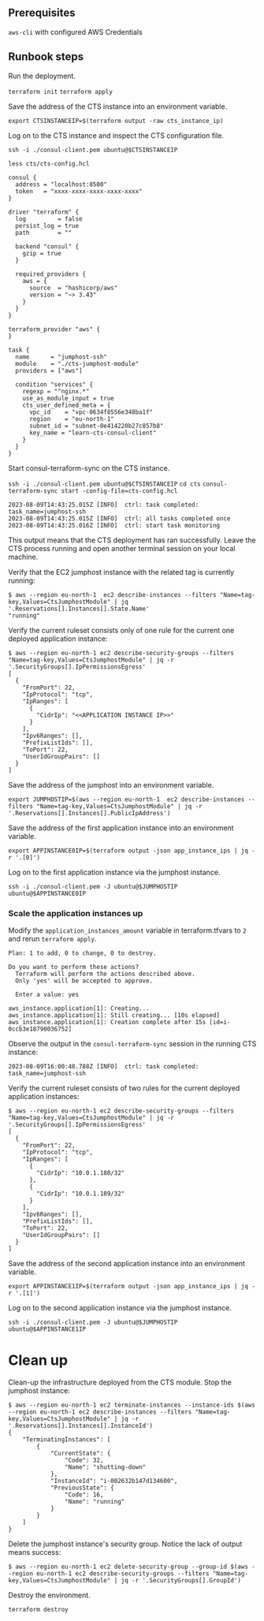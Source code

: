 ## Prerequisites

`aws-cli` with configured AWS Credentials

## Runbook steps

Run the deployment.

`terraform init`
`terraform apply`

Save the address of the CTS instance into an environment variable.

```
export CTSINSTANCEIP=$(terraform output -raw cts_instance_ip)
```

Log on to the CTS instance and inspect the CTS configuration file.

`ssh -i ./consul-client.pem ubuntu@$CTSINSTANCEIP`

`less cts/cts-config.hcl`

``` filename=cts-config.hcl
consul {
  address = "localhost:8500"
  token   = "xxxx-xxxx-xxxx-xxxx-xxxx"
}

driver "terraform" {
  log         = false
  persist_log = true
  path        = ""

  backend "consul" {
    gzip = true
  }

  required_providers {
    aws = {
      source  = "hashicorp/aws"
      version = "~> 3.43"
    }
  }
}

terraform_provider "aws" {
}

task {
  name      = "jumphost-ssh"
  module    = "./cts-jumphost-module"
  providers = ["aws"]

  condition "services" {
    regexp = "^nginx.*"
    use_as_module_input = true
    cts_user_defined_meta = {
      vpc_id    = "vpc-0634f8556e348ba1f"
      region    = "eu-north-1"
      subnet_id = "subnet-0e414220b27c857b8"
      key_name = "learn-cts-consul-client"
    }
  }
}
```

Start consul-terraform-sync on the CTS instance.

`ssh -i ./consul-client.pem ubuntu@$CTSINSTANCEIP`
`cd cts`
`consul-terraform-sync start -config-file=cts-config.hcl`

```
2023-08-09T14:43:25.015Z [INFO]  ctrl: task completed: task_name=jumphost-ssh
2023-08-09T14:43:25.015Z [INFO]  ctrl: all tasks completed once
2023-08-09T14:43:25.016Z [INFO]  ctrl: start task monitoring
```

This output means that the CTS deployment has ran successfully. Leave the CTS process running and open another terminal session on your local machine.

Verify that the EC2 jumphost instance with the related tag is currently running:

```
$ aws --region eu-north-1  ec2 describe-instances --filters "Name=tag-key,Values=CtsJumphostModule" | jq '.Reservations[].Instances[].State.Name'
"running"
```

Verify the current ruleset consists only of one rule for the current one deployed application instance:

```
$ aws --region eu-north-1 ec2 describe-security-groups --filters "Name=tag-key,Values=CtsJumphostModule" | jq -r '.SecurityGroups[].IpPermissionsEgress'
[
  {
    "FromPort": 22,
    "IpProtocol": "tcp",
    "IpRanges": [
      {
        "CidrIp": "<<APPLICATION INSTANCE IP>>"
      }
    ],
    "Ipv6Ranges": [],
    "PrefixListIds": [],
    "ToPort": 22,
    "UserIdGroupPairs": []
  }
]
```

Save the address of the jumphost into an environment variable.

```
export JUMPHOSTIP=$(aws --region eu-north-1  ec2 describe-instances --filters "Name=tag-key,Values=CtsJumphostModule" | jq -r '.Reservations[].Instances[].PublicIpAddress')
```

Save the address of the first application instance into an environment variable.

```
export APPINSTANCE0IP=$(terraform output -json app_instance_ips | jq -r '.[0]')
```

Log on to the first application instance via the jumphost instance.

```
ssh -i ./consul-client.pem -J ubuntu@$JUMPHOSTIP ubuntu@$APPINSTANCE0IP
```

### Scale the application instances up

Modify the `application_instances_amount` variable in terraform.tfvars to `2` and rerun `terraform apply`. 

```
Plan: 1 to add, 0 to change, 0 to destroy.

Do you want to perform these actions?
  Terraform will perform the actions described above.
  Only 'yes' will be accepted to approve.

  Enter a value: yes

aws_instance.application[1]: Creating...
aws_instance.application[1]: Still creating... [10s elapsed]
aws_instance.application[1]: Creation complete after 15s [id=i-0ccb3e18790036752]
```

Observe the output in the `consul-terraform-sync` session in the running CTS instance:

```
2023-08-09T16:00:48.788Z [INFO]  ctrl: task completed: task_name=jumphost-ssh
```

Verify the current ruleset consists of two rules for the current deployed application instances:

```
$ aws --region eu-north-1 ec2 describe-security-groups --filters "Name=tag-key,Values=CtsJumphostModule" | jq -r '.SecurityGroups[].IpPermissionsEgress'
[
  {
    "FromPort": 22,
    "IpProtocol": "tcp",
    "IpRanges": [
      {
        "CidrIp": "10.0.1.180/32"
      },
      {
        "CidrIp": "10.0.1.189/32"
      }
    ],
    "Ipv6Ranges": [],
    "PrefixListIds": [],
    "ToPort": 22,
    "UserIdGroupPairs": []
  }
]
```

Save the address of the second application instance into an environment variable.

```
export APPINSTANCE1IP=$(terraform output -json app_instance_ips | jq -r '.[1]')
```

Log on to the second application instance via the jumphost instance.

```
ssh -i ./consul-client.pem -J ubuntu@$JUMPHOSTIP ubuntu@$APPINSTANCE1IP
```


# Clean up
Clean-up the infrastructure deployed from the CTS module. Stop the jumphost instance:

```
$ aws --region eu-north-1 ec2 terminate-instances --instance-ids $(aws --region eu-north-1 ec2 describe-instances --filters "Name=tag-key,Values=CtsJumphostModule" | jq -r '.Reservations[].Instances[].InstanceId')
{
    "TerminatingInstances": [
        {
            "CurrentState": {
                "Code": 32,
                "Name": "shutting-down"
            },
            "InstanceId": "i-002632b147d134600",
            "PreviousState": {
                "Code": 16,
                "Name": "running"
            }
        }
    ]
}
```

Delete the jumphost instance's security group. Notice the lack of output means success:

```
$ aws --region eu-north-1 ec2 delete-security-group --group-id $(aws --region eu-north-1 ec2 describe-security-groups --filters "Name=tag-key,Values=CtsJumphostModule" | jq -r '.SecurityGroups[].GroupId')

```

Destroy the environment.

`terraform destroy`

